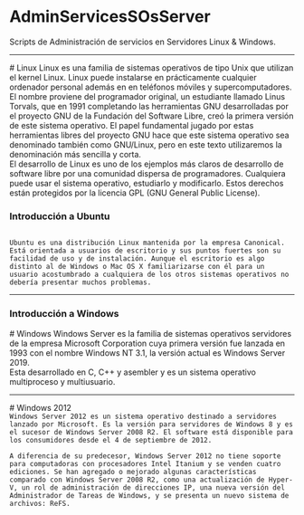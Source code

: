 # AdminServicesSOsServer
Scripts de Administración de servicios en Servidores Linux &amp; Windows.
<hr>
# Linux
Linux es una familia de sistemas operativos de tipo Unix que utilizan el kernel Linux. Linux puede instalarse en prácticamente cualquier ordenador personal además en en teléfonos móviles y supercomputadores. <br>
El nombre proviene del programador original, un estudiante llamado Linus Torvals, que en 1991 completando las herramientas GNU desarrolladas por el proyecto GNU de la Fundación del Software Libre, creó la primera versión de este sistema operativo. El papel fundamental jugado por estas herramientas libres del proyecto GNU hace que este sistema operativo sea denominado también como GNU/Linux, pero en este texto utilizaremos la denominación más sencilla y corta. <br>
El desarrollo de Linux es uno de los ejemplos más claros de desarrollo de software libre por una comunidad dispersa de programadores. Cualquiera puede usar el sistema operativo, estudiarlo y modificarlo. Estos derechos están protegidos por la licencia GPL (GNU General Public License). <br>
<h3>Introducción a Ubuntu</h3>
<code>
Ubuntu es una distribución Linux mantenida por la empresa Canonical. Está orientada a usuarios de escritorio y sus puntos fuertes son su facilidad de uso y de instalación. Aunque el escritorio es algo distinto al de Windows o Mac OS X familiarizarse con él para un usuario acostumbrado a cualquiera de los otros sistemas operativos no debería presentar muchos problemas.
</code>
<hr>
<h3>Introducción a Windows</h3>
# Windows
Windows Server es la familia de sistemas operativos servidores de la empresa Microsoft Corporation cuya primera versión fue lanzada en 1993 con el nombre Windows NT 3.1, la versión actual es Windows Server 2019. <br>
Esta desarrollado en C, C++ y asembler y es un sistema operativo multiproceso y multiusuario. <br>
<hr>
# Windows 2012
<code>
Windows Server 2012 es un sistema operativo destinado a servidores lanzado por Microsoft. Es la versión para servidores de Windows 8 y es el sucesor de Windows Server 2008 R2. El software está disponible para los consumidores desde el 4 de septiembre de 2012. <br>
A diferencia de su predecesor, Windows Server 2012 no tiene soporte para computadoras con procesadores Intel Itanium y se venden cuatro ediciones. Se han agregado o mejorado algunas características comparado con Windows Server 2008 R2, como una actualización de Hyper-V, un rol de administración de direcciones IP, una nueva versión del Administrador de Tareas de Windows, y se presenta un nuevo sistema de archivos: ReFS.
</code>
